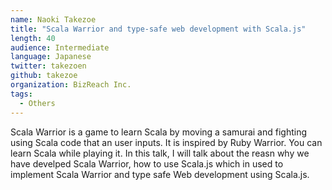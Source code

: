 ```yaml
---
name: Naoki Takezoe
title: "Scala Warrior and type-safe web development with Scala.js"
length: 40
audience: Intermediate
language: Japanese
twitter: takezoen
github: takezoe
organization: BizReach Inc.
tags:
  - Others
---
```

Scala Warrior is a game to learn Scala by moving a samurai and fighting using Scala code that an user inputs. It is inspired by Ruby Warrior. You can learn Scala while playing it. In this talk, I will talk about the reasn why we have develped Scala Warrior, how to use Scala.js which in used to implement Scala Warrior and type safe Web development using Scala.js. 
